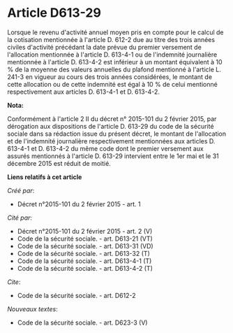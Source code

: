 # Article D613-29

Lorsque le revenu d'activité annuel moyen pris en compte pour le calcul de la cotisation mentionnée à l'article D. 612-2 due
au titre des trois années civiles d'activité précédant la date prévue du premier versement de l'allocation mentionnée à
l'article D. 613-4-1 ou de l'indemnité journalière mentionnée à l'article D. 613-4-2 est inférieur à un montant équivalent à
10 % de la moyenne des valeurs annuelles du plafond mentionné à l'article L. 241-3 en vigueur au cours des trois années
considérées, le montant de cette allocation ou de cette indemnité est égal à 10 % de celui mentionné respectivement aux
articles D. 613-4-1 et D. 613-4-2.

**Nota:**

Conformément à l'article 2 II du décret n° 2015-101 du 2 février 2015, par dérogation aux  dispositions de l'article D.
613-29 du code de la sécurité sociale dans sa rédaction issue du présent décret, le montant de l'allocation et de l'indemnité
journalière respectivement mentionnées aux articles D. 613-4-1 et D. 613-4-2 du même code dont le premier versement aux
assurés mentionnés à l'article D. 613-29 intervient entre le 1er mai et le 31 décembre 2015 est réduit de moitié.

**Liens relatifs à cet article**

_Créé par_:

  - Décret n°2015-101 du 2 février 2015 - art. 1

_Cité par_:

  - Décret n°2015-101 du 2 février 2015 - art. 2 (V)
  - Code de la sécurité sociale. - art. D613-21 (VT)
  - Code de la sécurité sociale. - art. D613-31 (VD)
  - Code de la sécurité sociale. - art. D613-32 (T)
  - Code de la sécurité sociale. - art. D613-4-1 (T)
  - Code de la sécurité sociale. - art. D613-4-2 (T)

_Cite_:

  - Code de la sécurité sociale. - art. D612-2

_Nouveaux textes_:

  - Code de la sécurité sociale. - art. D623-3 (V)
